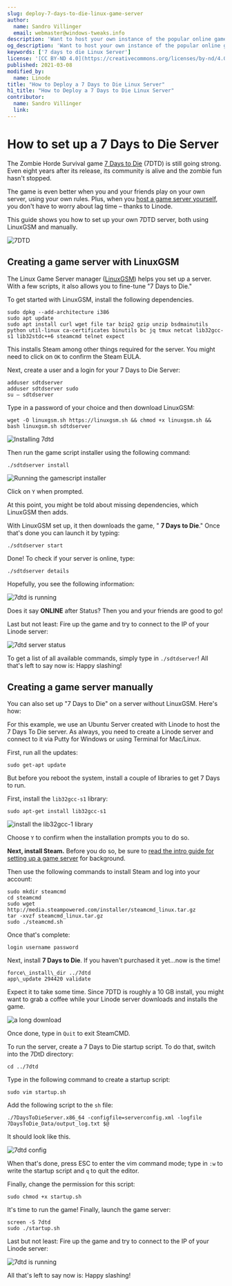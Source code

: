 ```yaml
---
slug: deploy-7-days-to-die-linux-game-server
author:
  name: Sandro Villinger
  email: webmaster@windows-tweaks.info
description: 'Want to host your own instance of the popular online game, 7 Days to Die? Here&#39;s the step-by-step guide.'
og_description: 'Want to host your own instance of the popular online game, 7 Days to Die? Here&#39;s the step-by-step guide.'
keywords: ['7 days to die Linux Server']
license: '[CC BY-ND 4.0](https://creativecommons.org/licenses/by-nd/4.0)'
published: 2021-03-08
modified_by:
  name: Linode
title: "How to Deploy a 7 Days to Die Linux Server"
h1_title: "How to Deploy a 7 Days to Die Linux Server"
contributor:
  name: Sandro Villinger
  link:
---
```


# How to set up a 7 Days to Die Server

The Zombie Horde Survival game [7 Days to Die](https://7daystodie.com/) (7DTD) is still going strong. Even eight years after its release, its community is alive and the zombie fun hasn&#39;t stopped.

The game is even better when you and your friends play on your own server, using your own rules. Plus, when you [host a game server yourself](https://www.linode.com/docs/guides/game-servers/linux-game-server/index.md), you don&#39;t have to worry about lag time – thanks to Linode.

This guide shows you how to set up your own 7DTD server, both using LinuxGSM and manually.

![7DTD](Linux_game_7days.png)

## Creating a game server with LinuxGSM

The Linux Game Server manager ([LinuxGSM](https://linuxgsm.com/)) helps you set up a server. With a few scripts, it also allows you to fine-tune "7 Days to Die."

To get started with LinuxGSM, install the following dependencies.

```
sudo dpkg --add-architecture i386
sudo apt update
sudo apt install curl wget file tar bzip2 gzip unzip bsdmainutils python util-linux ca-certificates binutils bc jq tmux netcat lib32gcc-s1 lib32stdc++6 steamcmd telnet expect
```

This installs Steam among other things required for the server. You might need to click on `OK` to confirm the Steam EULA.

Next, create a user and a login for your 7 Days to Die Server:

```
adduser sdtdserver
adduser sdtdserver sudo
su – sdtdserver
```

Type in a password of your choice and then download LinuxGSM:

```
wget -O linuxgsm.sh https://linuxgsm.sh && chmod +x linuxgsm.sh && bash linuxgsm.sh sdtdserver
```

![Installing 7dtd](Linux_game_server_7dtd.png)

Then run the game script installer using the following command:

```
./sdtdserver install
```

![Running the gamescript installer](Linux_game_server3.png)

 Click on `Y` when prompted.

At this point, you might be told about missing dependencies, which LinuxGSM then adds.

With LinuxGSM set up, it then downloads the game, &quot; **7 Days to Die**.&quot; Once that&#39;s done you can launch it by typing:

```
./sdtdserver start
```

Done! To check if your server is online, type:

```
./sdtdserver details
```

 Hopefully, you see the following information:

 ![7dtd is running](Linux_game_server_7dtd_running.png)

 Does it say **ONLINE** after Status? Then you and your friends are good to go!

Last but not least: Fire up the game and try to connect to the IP of your Linode server:

![7dtd server status](Linux_game_server_7dtd_server.png)

To get a list of all available commands, simply type in `./sdtdserver`! All that&#39;s left to say now is: Happy slashing!

## Creating a game server manually

You can also set up &quot;7 Days to Die&quot; on a server without LinuxGSM. Here&#39;s how:

For this example, we use an Ubuntu Server created with Linode to host the 7 Days To Die server. As always, you need to create a Linode server and connect to it via Putty for Windows or using Terminal for Mac/Linux.

First, run all the updates:

```
sudo get-apt update
```

But before you reboot the system, install a couple of libraries to get 7 Days to run.

First, install the `lib32gcc-s1` library:

```
sudo apt-get install lib32gcc-s1
```

![install the lib32gcc-1 library](Linux_game_server_lib32gccl.png)

Choose `Y` to confirm when the installation prompts you to do so.

**Next, install Steam.** Before you do so, be sure to [read the intro guide for setting up a game server](https://www.linode.com/docs/guides/game-servers/linux-game-server/index.md) for background.

Then use the following commands to install Steam and log into your account:

```
sudo mkdir steamcmd
cd steamcmd
sudo wget http://media.steampowered.com/installer/steamcmd_linux.tar.gz
tar -xvzf steamcmd_linux.tar.gz
sudo ./steamcmd.sh
```

Once that's complete:

```
login username password
```

Next, install **7 Days to Die**. If you haven&#39;t purchased it yet…now is the time!

```
force\_install\_dir ../7dtd
app\_update 294420 validate
```

Expect it to take some time. Since 7DTD is roughly a 10 GB install, you might want to grab a coffee while your Linode server downloads and installs the game.

![a long download](Linux_game_server_longdownload.png)

Once done, type in `Quit` to exit SteamCMD.

To run the server, create a 7 Days to Die startup script. To do that, switch into the 7DtD directory:

```
cd ../7dtd
```

Type in the following command to create a startup script:

```
sudo vim startup.sh
```

Add the following script to the `sh` file:

```
./7DaysToDieServer.x86_64 -configfile=serverconfig.xml -logfile 7DaysToDie_Data/output_log.txt $@
```

 It should look like this.

![7dtd config](Linux_game_server_config.png)

 When that&#39;s done, press ESC to enter the vim command mode; type in `:w` to write the startup script and `q` to quit the editor.

Finally, change the permission for this script:

```
sudo chmod +x startup.sh
```

It&#39;s time to run the game! Finally, launch the game server:

```
screen -S 7dtd
sudo ./startup.sh
```

Last but not least: Fire up the game and try to connect to the IP of your Linode server:

![7dtd is running](Linux_game_server_7dtd_server.png)

All that&#39;s left to say now is: Happy slashing!
